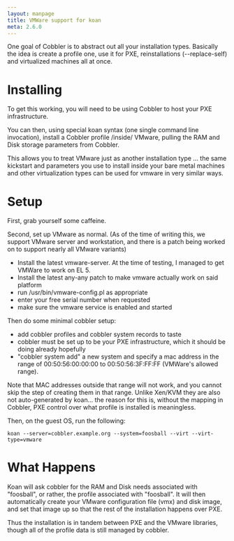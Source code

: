 ```yaml
---
layout: manpage
title: VMWare support for koan
meta: 2.6.0
---
```


<p>One goal of Cobbler is to abstract out all your installation types.  Basically the idea is create a profile one, use it for PXE, reinstallations (--replace-self) and virtualized machines all at once.</p>

<h1>Installing</h1>

<p>To get this working, you will need to be using Cobbler to host your PXE infrastructure.</p>

<p>You can then, using special koan syntax (one single command line invocation), install a Cobbler profile /inside/ VMware, pulling the RAM and Disk storage parameters from Cobbler.</p>

<p>This allows you to treat VMware just as another installation type ... the same kickstart and parameters you use to install inside your bare metal machines and other virtualization types can be used for vmware in very similar ways.</p>

<h1>Setup</h1>

<p>First, grab yourself some caffeine.</p>

<p>Second, set up VMware as normal.  (As of the time of writing this, we support VMware server and workstation, and there is a patch being worked on to support nearly all VMware variants)</p>

<ul>
<li>Install the latest vmware-server.  At the time of testing, I managed to get VMWare to work on EL 5.</li>
<li>Install the latest any-any patch to make vmware actually work on said platform</li>
<li>run /usr/bin/vmware-config.pl as appropriate</li>
<li>enter your free serial number when requested</li>
<li>make sure the vmware service is enabled and started</li>
</ul>


<p>Then do some minimal cobbler setup:</p>

<ul>
<li>add cobbler profiles and cobbler system records to taste</li>
<li>cobbler must be set up to be your PXE infrastructure, which it should be doing already hopefully</li>
<li>"cobbler system add" a new system and specify a mac address in the range of 00:50:56:00:00:00 to 00:50:56:3F:FF:FF (VMWare's allowed range).</li>
</ul>


<p>Note that MAC addresses outside that range will not work, and you cannot skip the step of creating them in that range.  Unlike Xen/KVM they are also
not auto-generated by koan... the reason for this is, without the mapping in Cobbler, PXE control over what profile is installed is meaningless.</p>

<p>Then, on the guest OS, run the following:</p>

<pre><code>koan --server=cobbler.example.org --system=foosball --virt --virt-type=vmware 
</code></pre>

<h1>What Happens</h1>

<p>Koan will ask cobbler for the RAM and Disk needs associated with "foosball", or rather, the profile associated with "foosball".  It will then automatically create your VMware configuration file (vmx) and disk image, and set that image up so that the rest of the installation happens over PXE.</p>

<p>Thus the installation is in tandem between PXE and the VMware libraries, though all of the profile data is still managed by cobbler.</p>
